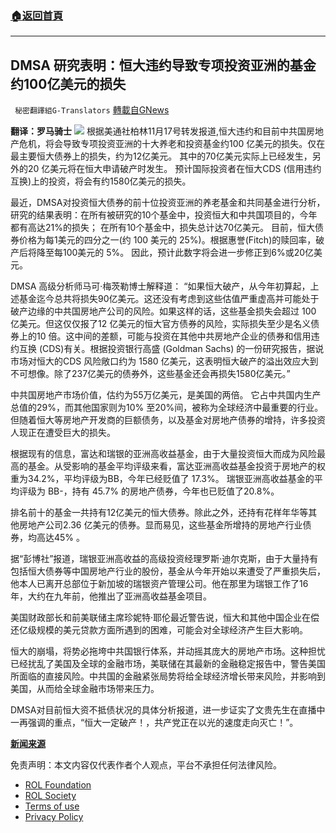 ###  [:house:返回首頁](https://github.com/ourhimalayas/txt)
---


## DMSA 研究表明：恒大违约导致专项投资亚洲的基金约100亿美元的损失
` 秘密翻譯組G-Translators` [轉載自GNews](https://gnews.org/zh-hans/1688702/)

**翻译：罗马骑士**
![](https://assets.gnews.org/wp-content/uploads/2021/11/Screenshot-2021-11-15-204336.jpg)
根据美通社柏林11月17号转发报道,恒大违约和目前中共国房地产危机，将会导致专项投资亚洲的十大养老和投资基金约100 亿美元的损失。仅在最主要恒大债券上的损失，约为12亿美元。 其中的70亿美元实际上已经发生，另外的20 亿美元将在恒大申请破产时发生。 预计国际投资者在恒大CDS (信用违约互换)上的投资，将会有约1580亿美元的损失。

最近，DMSA对投资恒大债券的前十位投资亚洲的养老基金和共同基金进行分析，研究的结果表明：在所有被研究的10个基金中，投资恒大和中共国项目的，今年都有高达21%的损失； 在所有10个基金中，损失总计达70亿美元。 目前，恒大债券价格为每1美元的四分之一(约 100 美元的 25%)。根据惠誉(Fitch)的赎回率，破产后将降至每100美元的 5%。 因此，预计此数字将会进一步修正到6%或20亿美元。

DMSA 高级分析师马可·梅茨勒博士解释道： “如果恒大破产，从今年初算起，上述基金迄今总共将损失90亿美元。这还没有考虑到这些估值严重虚高并可能处于破产边缘的中共国房地产公司的风险。如果这样的话，这些基金损失会超过 100 亿美元。但这仅仅报了12 亿美元的恒大官方债券的风险，实际损失至少是名义债券上的10 倍。这中间的差额，可能与投资在其他中共房地产企业的债券和信用违约互换 (CDS)有关。根据投资银行高盛 (Goldman Sachs) 的一份研究报告，据说市场对恒大的CDS 风险敞口约为 1580 亿美元，这表明恒大破产的溢出效应大到不可想像。除了237亿美元的债券外，这些基金还会再损失1580亿美元。”

中共国房地产市场价值，估约为55万亿美元，是美国的两倍。 它占中共国内生产总值的29%，而其他国家则为10% 至20%间，被称为全球经济中最重要的行业。但随着恒大等房地产开发商的巨额债务，以及基金对房地产债券的增持，许多投资人现正在遭受巨大的损失。

根据现有的信息，富达和瑞银的亚洲高收益基金，由于大量投资恒大而成为风险最高的基金。从受影响的基金平均评级来看，富达亚洲高收益基金投资于房地产的权重为34.2%，平均评级为BB，今年已经贬值了 17.3%。 瑞银亚洲高收益基金的平均评级为 BB-，持有 45.7% 的房地产债券，今年也已贬值了20.8%。

排名前十的基金一共持有12亿美元的恒大债券。除此之外，还持有花样年华等其他房地产公司2.36 亿美元的债券。显而易见，这些基金所增持的房地产行业债券，均高达45% 。

据“彭博社”报道，瑞银亚洲高收益的高级投资经理罗斯·迪尔克斯，由于大量持有包括恒大债券等中国房地产行业的股份，基金从今年开始以来遭受了严重损失后，他本人已离开总部位于新加坡的瑞银资产管理公司。他在那里为瑞银工作了16年，大约在九年前，他推出了亚洲高收益基金项目。

美国财政部长和前美联储主席珍妮特·耶伦最近警告说，恒大和其他中国企业在偿还亿级规模的美元贷款方面所遇到的困难，可能会对全球经济产生巨大影响。

恒大的崩塌，将势必拖垮中共国银行体系，并动摇其庞大的房地产市场。这种担忧已经扰乱了美国及全球的金融市场，美联储在其最新的金融稳定报告中，警告美国所面临的直接风险。中共国的金融紧张局势将给全球经济增长带来风险，并影响到美国，从而给全球金融市场带来压力。

DMSA对目前恒大资不抵债状况的具体分析报道，进一步证实了文贵先生在直播中一再强调的重点，“恒大一定破产！，共产党正在以光的速度走向灭亡！”。

**[新闻来源](https://www.prnewswire.com/in/news-releases/dmsa-study-evergrande-10-billion-us-dollar-in-losses-for-asia-funds-863222407.html)**

 

免责声明：本文内容仅代表作者个人观点，平台不承担任何法律风险。

- [ROL Foundation](https://rolfoundation.org/)
- [ROL Society](https://rolsociety.org/)
- [Terms of use](https://gnews.org/terms-of-use-3/)
- [Privacy Policy](https://gnews.org/privacy-policy/)
